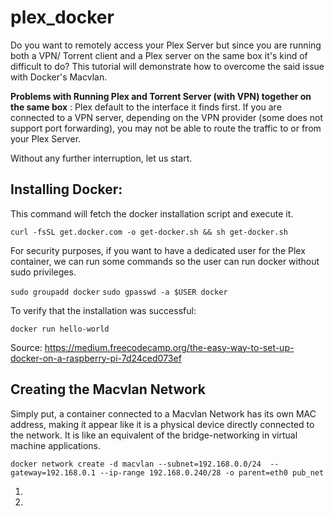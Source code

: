 # plex_docker #
Do you want to remotely access your Plex Server but since you are running both a VPN/ Torrent client and a Plex server on the same box it's kind of difficult to do? This tutorial will demonstrate how to overcome the said issue with Docker's Macvlan. 


**Problems with Running Plex and Torrent Server (with VPN) together on the same box** : Plex default to the interface it finds first. If you are connected to a VPN server, depending on the VPN provider (some does not support port forwarding), you may not be able to route the traffic to or from your Plex Server. 

Without any further interruption, let us start.

## Installing Docker:

This command will fetch the docker installation script and execute it.


```curl -fsSL get.docker.com -o get-docker.sh && sh get-docker.sh```


For security purposes, if you want to have a dedicated user for the Plex container, we can run some commands so the user can run docker without sudo privileges. 


```sudo groupadd docker```
```sudo gpasswd -a $USER docker```

To verify that the installation was successful:

```docker run hello-world```

Source: https://medium.freecodecamp.org/the-easy-way-to-set-up-docker-on-a-raspberry-pi-7d24ced073ef

## Creating the Macvlan Network ##

Simply put, a container connected to a Macvlan Network has its own MAC address, making it appear like it is a physical device directly connected to the network. It is like an equivalent of the bridge-networking in virtual machine applications.


```docker network create -d macvlan --subnet=192.168.0.0/24  --gateway=192.168.0.1 --ip-range 192.168.0.240/28 -o parent=eth0 pub_net```

1. 
2. 


